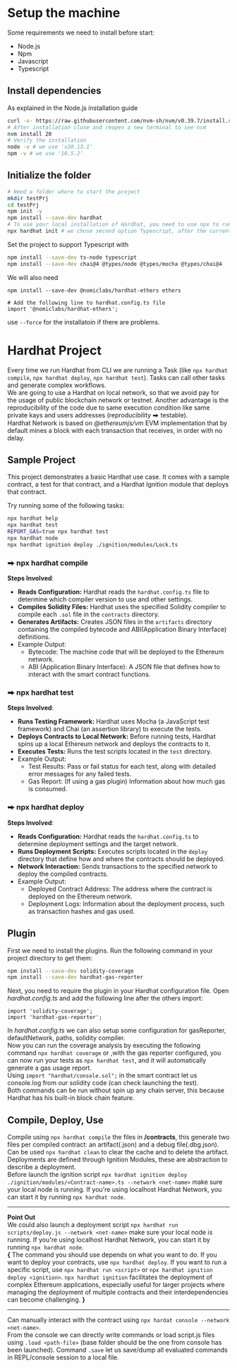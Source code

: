 # Setup the machine
Some requirements we need to install before start:  
- Node.js
- Npm
- Javascript
- Typescript

## Install dependencies
As explained in the Node.js installation guide
```bash
curl -o- https://raw.githubusercontent.com/nvm-sh/nvm/v0.39.7/install.sh | bash
# After installation close and reopen a new terminal to see nvm
nvm install 20
# Verify the installation
node -v # we use 'v20.13.1'
npm -v # we use '10.5.2'
```
## Initialize the folder
```bash
# Need a folder where to start the project
mkdir testPrj
cd testPrj
npm init -y
npm install --save-dev hardhat
# To use your local installation of Hardhat, you need to use npx to run it (i.e. npx hardhat init).
npx hardhat init # we chose second option Typescript, after the current foldet and all Y.
```
Set the project to support Typescript with
```sh
npm install --save-dev ts-node typescript
npm install --save-dev chai@4 @types/node @types/mocha @types/chai@4
```
We will also need
```
npm install --save-dev @nomiclabs/hardhat-ethers ethers

# Add the following line to hardhat.config.ts file
import '@nomiclabs/hardhat-ethers';
```
use `--force` for the installatoin if there are problems.
# Hardhat Project
Every time we run Hardhat from CLI we are running a Task (like `npx hardhat compile`, `npx hardhat deploy`, `npx hardhat test`). Tasks can call other tasks and generate complex workflows.  
We are going to use a Hardhat on local network, so that we avoid pay for the usage of public blockchain network or testnet. Another advantage is the reproducibility of the code due to same execution condition like same private kays and users addresses (reproducibility ⮕ testable).  
Hardhat Network is based on *@ethereumjs/vm* EVM implementation that by default mines a block with each transaction that receives, in order with no delay.
## Sample Project
This project demonstrates a basic Hardhat use case. It comes with a sample contract, a test for that contract, and a Hardhat Ignition module that deploys that contract.  

Try running some of the following tasks:  

```bash
npx hardhat help
npx hardhat test
REPORT_GAS=true npx hardhat test
npx hardhat node
npx hardhat ignition deploy ./ignition/modules/Lock.ts
```
### ⮕ npx hardhat compile
**Steps Involved**:
- **Reads Configuration:** Hardhat reads the `hardhat.config.ts` file to determine which compiler version to use and other settings.
- **Compiles Solidity Files:** Hardhat uses the specified Solidity compiler to compile each `.sol` file in the `contracts` directory.
- **Generates Artifacts:** Creates JSON files in the `artifacts` directory containing the compiled bytecode and ABI(Application Binary Interface) definitions.  
- Example Output:  
   - Bytecode: The machine code that will be deployed to the Ethereum network.
   - ABI (Application Binary Interface): A JSON file that defines how to interact with the smart contract functions.
### ⮕ npx hardhat test
**Steps Involved**:
- **Runs Testing Framework:** Hardhat uses Mocha (a JavaScript test framework) and Chai (an assertion library) to execute the tests.
- **Deploys Contracts to Local Network:** Before running tests, Hardhat spins up a local Ethereum network and deploys the contracts to it.
- **Executes Tests:** Runs the test scripts located in the `test` directory.
- Example Output:
  - Test Results: Pass or fail status for each test, along with detailed error messages for any failed tests.
  - Gas Report: (If using a gas plugin) Information about how much gas is consumed.
### ⮕ npx hardhat deploy
**Steps Involved**:
- **Reads Configuration:** Hardhat reads the `hardhat.config.ts` to determine deployment settings and the target network.
- **Runs Deployment Scripts:** Executes scripts located in the `deploy` directory that define how and where the contracts should be deployed.
- **Network Interaction:** Sends transactions to the specified network to deploy the compiled contracts.
- Example Output:
  - Deployed Contract Address: The address where the contract is deployed on the Ethereum network.
  - Deployment Logs: Information about the deployment process, such as transaction hashes and gas used.
## Plugin
First we need to install the plugins. Run the following command in your project directory to get them:
```sh
npm install --save-dev solidity-coverage
npm install --save-dev hardhat-gas-reporter
```
Next, you need to require the plugin in your Hardhat configuration file. Open *hardhat.config.ts* and add the following line after the others import:
```
import 'solidity-coverage';
import 'hardhat-gas-reporter';
```
In *hardhat.config.ts*  we can also setup some configuration for gasReporter, defaultNetwork, paths, solidity compiler.  
Now you can run the coverage analysis by executing the following command `npx hardhat coverage` or ,with the gas reporter configured, you can now run your tests as `npx hardhat test`, and it will automatically generate a gas usage report.  
Using `import "hardhat/console.sol";` in the smart contract let us console.log from our solidity code (can check launching the test).  
Both commands can be run without spin up any chain server, this because Hardhat has his built-in block chain feature.
## Compile, Deploy, Use
Compile using `npx hardhat compile` the files in **/contracts**, this generate two files per compiled contract: an artifact(.json) and a debug file(.dbg.json). Can be used `npx hardhat clean` to clear the cache and to delete the artifact.  
Deployments are defined through Ignition Modules, these are abstraction to describe a deployment.   
Before launch the ignition script `npx hardhat ignition deploy ./ignition/modules/<Contract-name>.ts --network <net-name>` make sure your local node is running. If you're using localhost Hardhat Network, you can start it by running `npx hardhat node`.
_____________________________________________________________  
**Point Out**  
We could also launch a deployment script `npx hardhat run scripts/deploy.js --network <net-name>` make sure your local node is running. If you're using localhost Hardhat Network, you can start it by running `npx hardhat node`.  
**{** The command you should use depends on what you want to do. If you want to deploy your contracts, use `npx hardhat deploy`. If you want to run a specific script, use `npx hardhat run <script>` or `npx hardhat ignition deploy <ignition>`. `npx hardhat ignition` facilitates the deployment of complex Ethereum applications, especially useful for larger projects where managing the deployment of multiple contracts and their interdependencies can become challenging. **}**  
_____________________________________________________________  
Can manually interact with the contract using `npx hardat console --network <net-name>`.  
From the console we can directly write commands or load script.js files using `.load <path-file>` (base folder should be the one from console has been launched). Command `.save` let us save/dump all evaluated commands in REPL/console session to a local file.  
